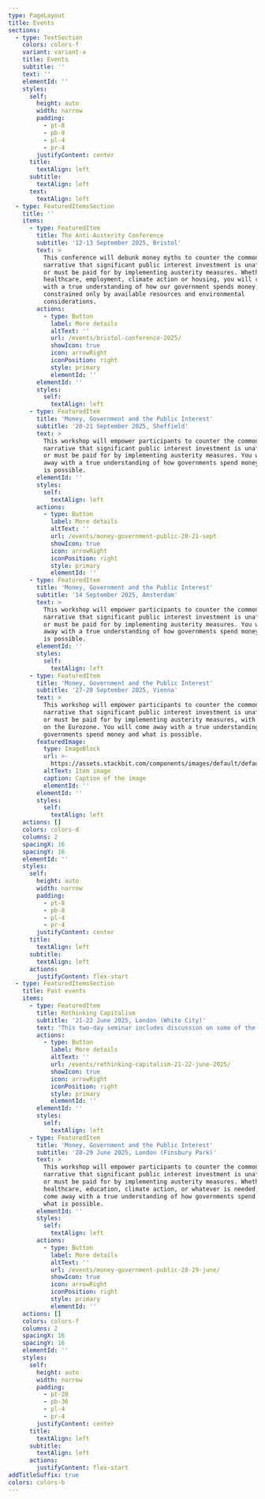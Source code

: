 ```yaml
---
type: PageLayout
title: Events
sections:
  - type: TextSection
    colors: colors-f
    variant: variant-a
    title: Events
    subtitle: ''
    text: ''
    elementId: ''
    styles:
      self:
        height: auto
        width: narrow
        padding:
          - pt-8
          - pb-8
          - pl-4
          - pr-4
        justifyContent: center
      title:
        textAlign: left
      subtitle:
        textAlign: left
      text:
        textAlign: left
  - type: FeaturedItemsSection
    title: ''
    items:
      - type: FeaturedItem
        title: The Anti-Austerity Conference
        subtitle: '12-13 September 2025, Bristol'
        text: >
          This conference will debunk money myths to counter the common
          narrative that significant public interest investment is unaffordable
          or must be paid for by implementing austerity measures. Whether for
          healthcare, employment, climate action or housing, you will come away
          with a true understanding of how our government spends money, which is
          constrained only by available resources and environmental
          considerations.
        actions:
          - type: Button
            label: More details
            altText: ''
            url: /events/bristol-conference-2025/
            showIcon: true
            icon: arrowRight
            iconPosition: right
            style: primary
            elementId: ''
        elementId: ''
        styles:
          self:
            textAlign: left
      - type: FeaturedItem
        title: 'Money, Government and the Public Interest'
        subtitle: '20-21 September 2025, Sheffield'
        text: >
          This workshop will empower participants to counter the common
          narrative that significant public interest investment is unaffordable
          or must be paid for by implementing austerity measures. You will come
          away with a true understanding of how governments spend money and what
          is possible.
        elementId: ''
        styles:
          self:
            textAlign: left
        actions:
          - type: Button
            label: More details
            altText: ''
            url: /events/money-government-public-20-21-sept
            showIcon: true
            icon: arrowRight
            iconPosition: right
            style: primary
            elementId: ''
      - type: FeaturedItem
        title: 'Money, Government and the Public Interest'
        subtitle: '14 September 2025, Amsterdam'
        text: >
          This workshop will empower participants to counter the common
          narrative that significant public interest investment is unaffordable
          or must be paid for by implementing austerity measures. You will come
          away with a true understanding of how governments spend money and what
          is possible.
        elementId: ''
        styles:
          self:
            textAlign: left
      - type: FeaturedItem
        title: 'Money, Government and the Public Interest'
        subtitle: '27-28 September 2025, Vienna'
        text: >
          This workshop will empower participants to counter the common
          narrative that significant public interest investment is unaffordable
          or must be paid for by implementing austerity measures, with a focus
          on the Eurozone. You will come away with a true understanding of how
          governments spend money and what is possible.
        featuredImage:
          type: ImageBlock
          url: >-
            https://assets.stackbit.com/components/images/default/default-image.png
          altText: Item image
          caption: Caption of the image
          elementId: ''
        elementId: ''
        styles:
          self:
            textAlign: left
    actions: []
    colors: colors-d
    columns: 2
    spacingX: 16
    spacingY: 16
    elementId: ''
    styles:
      self:
        height: auto
        width: narrow
        padding:
          - pt-8
          - pb-8
          - pl-4
          - pr-4
        justifyContent: center
      title:
        textAlign: left
      subtitle:
        textAlign: left
      actions:
        justifyContent: flex-start
  - type: FeaturedItemsSection
    title: Past events
    items:
      - type: FeaturedItem
        title: Rethinking Capitalism
        subtitle: '21-22 June 2025, London (White City)'
        text: "This two-day seminar includes discussion on some of the most pressing economic issues facing the world\_today.\n\nTopics include inequality, insecurity, the climate crisis, the national budget, challenging economic narratives around growth and a campaign for a fairer and more sustainable economy, drawn from modern monetary theory and ecological economics.\n"
        actions:
          - type: Button
            label: More details
            altText: ''
            url: /events/rethinking-capitalism-21-22-june-2025/
            showIcon: true
            icon: arrowRight
            iconPosition: right
            style: primary
            elementId: ''
        elementId: ''
        styles:
          self:
            textAlign: left
      - type: FeaturedItem
        title: 'Money, Government and the Public Interest'
        subtitle: '28-29 June 2025, London (Finsbury Park)'
        text: >
          This workshop will empower participants to counter the common
          narrative that significant public interest investment is unaffordable
          or must be paid for by implementing austerity measures. Whether for
          healthcare, education, climate action, or whatever is needed, you will
          come away with a true understanding of how governments spend money and
          what is possible.
        elementId: ''
        styles:
          self:
            textAlign: left
        actions:
          - type: Button
            label: More details
            altText: ''
            url: /events/money-government-public-28-29-june/
            showIcon: true
            icon: arrowRight
            iconPosition: right
            style: primary
            elementId: ''
    actions: []
    colors: colors-f
    columns: 2
    spacingX: 16
    spacingY: 16
    elementId: ''
    styles:
      self:
        height: auto
        width: narrow
        padding:
          - pt-28
          - pb-36
          - pl-4
          - pr-4
        justifyContent: center
      title:
        textAlign: left
      subtitle:
        textAlign: left
      actions:
        justifyContent: flex-start
addTitleSuffix: true
colors: colors-b
---
```

